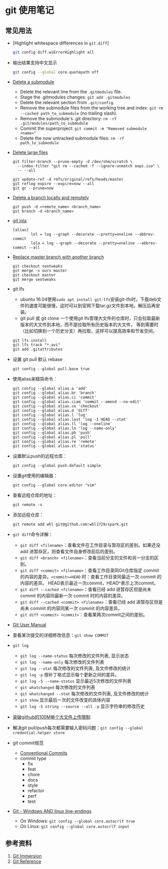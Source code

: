 # git 使用笔记

## 常见用法

- [Highlight whitespace differences in `git.diff`]

  ```bash
  git config diff.wsErrorHighlight all
  ```

- 输出结果支持中文显示

  ```bash
  git config --global core.quotepath off
  ```

- [Delete a submodule][11]
  - Delete the relevant line from the `.gitmodules` file.
  - Stage the .gitmodules changes: `git add .gitmodules`
  - Delete the relevant section from `.git/config`.
  - Remove the submodule files from the working tree and index: `git rm --cached path_to_submodule` (no trailing slash).
  - Remove the submodule's .git directory: `rm -rf .git/modules/path_to_submodule`
  - Commit the superproject: `git commit -m "Removed submodule <name>"`
  - Delete the now untracked submodule files: `rm -rf path_to_submodule`

- [Delete large files][10]

  ```shell
  git filter-branch --prune-empty -d /dev/shm/scratch \
    --index-filter "git rm --cached -f --ignore-unmatch oops.iso" \
    -- --all
  ```

  ```shell
  git update-ref -d refs/original/refs/heads/master
  git reflog expire --expire=now --all
  git gc --prune=now
  ```

- [Delete a branch locally and remotely][9]

  ```shell
  git push -d <remote_name> <branch_name>
  git branch -d <branch_name>
  ```

- [git lola][8]

  ```
  [alias]
          lol = log --graph --decorate --pretty=oneline --abbrev-commit
          lola = log --graph --decorate --pretty=oneline --abbrev-commit --all
  ```

- [Replace master branch with another branch][1]

  ```shell
  git checkout seotweaks
  git merge -s ours master
  git checkout master
  git merge seotweaks
  ```

- git lfs
  - ubuntu 16.04使用`sudo apt install git-lfs`安装git-lfs时，下载deb文件的速度可能很慢，这时可以到官网下载tar.gz文件到本地，解压后再安装。
  - git pull 或 git clone 一个使用git lfs管理大文件的仓库时，只会拉取最新版本的大文件到本地，而不是拉取所有历史版本的大文件，
    等到需要时（比如切换到一个历史分支）再拉取，这样可以提高效率和节省空间。

  ```shell
  git lfs install
  git lfs track "*.avi"
  git add .gitattributes
  ```

- 设置 git pull 默认 rebase

  ```shell
  git config --global pull.base true
  ```

- 使用alias来精简命令：

  ```shell
  git config --global alias.a 'add'
  git config --global alias.br 'branch'
  git config --global alias.ci 'commit'
  git config --global alias.ciam 'commit --amend --no-edit'
  git config --global alias.co 'checkout'
  git config --global alias.d 'diff'
  git config --global alias.l 'log'
  git config --global alias.last 'log -1 HEAD --stat'
  git config --global alias.ll 'log --oneline'
  git config --global alias.ln 'log --name-only'
  git config --global alias.ph 'push'
  git config --global alias.pl 'pull'
  git config --global alias.re 'remote'
  git config --global alias.st 'status'
  ```

- 设置默认push的远程仓库：

  ```shell
  git config --global push.default simple
  ```

- 设置git使用的编辑器：

  ```shell
  git config --global core.editor "vim"
  ```

- 查看远程仓库的地址：

  ```shell
  git remote -v
  ```

- 添加远程仓库：

  ```shell
  git remote add whl git@github.com:whl1729/spark.git
  ```

- `git diff`命令详解：
  - `git diff <filename>`：查看文件在工作目录与暂存区的差别。如果还没 add 进暂存区，则查看文件自身修改前后的差别。
  - `git diff <branch> <filename>`：查看当前分支的文件和另一分支的区别。
  - `git diff <commit> <filename>`：查看工作目录同Git仓库指定 commit 的内容的差异。`<commit>=HEAD` 时：查看工作目录同最近一次 commit 的内容的差异。
                                    HEAD表示最近一次commit，HEAD^表示上次commit。
  - `git diff --cached <filename>`：查看已经 add 进暂存区但是尚未 commit 的内容同最新一次 commit 时的内容的差异。
  - `git diff --cached <commit> <filename>`：查看已经 add 进暂存区但是尚未 commit 的内容同某一次 commit 的内容差异。
  - `git diff <commit> <commit>`：查看某两次commit之间的差别。

- [Git User Manual][2]

- 查看某次提交的详细修改信息：`git show COMMIT`

- `git log`
  - `git log --name-status` 每次修改的文件列表, 显示状态
  - `git log --name-only` 每次修改的文件列表
  - `git log --stat` 每次修改的文件列表, 及文件修改的统计
  - `git log -p` 按补丁格式显示每个更新之间的差异。
  - `git log -5 --name-status` 显示最近5次修改的文件列表
  - `git whatchanged` 每次修改的文件列表
  - `git whatchanged --stat` 每次修改的文件列表, 及文件修改的统计
  - `git show` 显示最后一次的文件改变的具体内容
  - `git log -S string --source --all -p` 显示字符串的修改历史

- [突破github的100M单个大文件上传限制][3]

- 解决git pull/push每次都需要输入密码问题：`git config --global credential.helper store`

- git commit规范
  - [Conventional Commits][4]
  - commit type
    - fix
    - feat
    - chore
    - docs
    - style
    - refactor
    - perf
    - test

- [Git - Windows AND linux line-endings][5]
  - On Windows: `git config --global core.autocrlf true`
  - On Linux: `git config --global core.autocrlf input`

## 参考资料

1. [Git Immersion][6]
2. [Git Reference][7]

  [1]: https://stackoverflow.com/questions/2862590/how-to-replace-master-branch-in-git-entirely-from-another-branch
  [2]: https://mirrors.edge.kernel.org/pub/software/scm/git/docs/user-manual.html
  [3]: https://blog.csdn.net/Tyro_java/article/details/53440666
  [4]: https://www.conventionalcommits.org/en/v--0/
  [5]: https://stackoverflow.com/questions/34610705/git-windows-and-linux-line-endings
  [6]: https://gitimmersion.com/index.html
  [7]: http://git.github.io/git-reference/
  [8]: http://blog.kfish.org/2010/04/git-lola.html
  [9]: https://stackoverflow.com/questions/2003505/how-do-i-delete-a-git-branch-locally-and-remotely
  [10]: https://stackoverflow.com/questions/2100907/how-to-remove-delete-a-large-file-from-commit-history-in-the-git-repository/2158271#2158271
  [11]: https://stackoverflow.com/a/1260982/11467929
